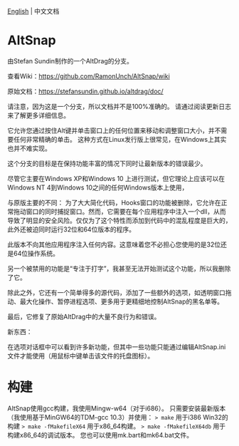 [English](./README.md) | 中文文档
# AltSnap
由Stefan Sundin制作的一个AltDrag的分支。

查看Wiki：https://github.com/RamonUnch/AltSnap/wiki

原始文档：https://stefansundin.github.io/altdrag/doc/

请注意，因为这是一个分支，所以文档并不是100%准确的。
请通过阅读更新日志来了解更多详细信息。

它允许您通过按住Alt键并单击窗口上的任何位置来移动和调整窗口大小，并不需要任何非常精确的单击。
这种方式在Linux发行版上很常见，在Windows上其实也并不难实现。

这个分支的目标是在保持功能丰富的情况下同时让最新版本的错误最少。

尽管它主要在Windows XP和Windows 10 上进行测试，但它理论上应该可以在Windows NT 4到Windows 10之间的任何Windows版本上使用，

与原版主要的不同：
为了大大简化代码，Hooks窗口的功能被删除，它允许在正常拖动窗口的同时捕捉窗口。然而，它需要在每个应用程序中注入一个dll，从而导致了明显的安全风险。仅仅为了这个特性而添加到代码中的混乱程度是巨大的，此外还被迫同时运行32位和64位版本的程序。

此版本不向其他应用程序注入任何内容。这意味着您不必担心您使用的是32位还是64位操作系统。

另一个被禁用的功能是“专注于打字”，我甚至无法开始测试这个功能，所以我删除了它。

除此之外，它还有一个简单得多的源代码，添加了一些额外的选项，如透明窗口拖动、最大化操作、暂停进程选项、更多用于更精细地控制AltSnap的黑名单等。

最后，它修复了原始AltDrag中的大量不良行为和错误。

新东西：

在选项对话框中可以看到许多新功能，但其中一些功能只能通过编辑AltSnap.ini文件才能使用（用鼠标中键单击该文件的托盘图标）。

# 构建
AltSnap使用gcc构建，我使用Mingw-w64（对于i686）。
只需要安装最新版本（我使用基于MinGW64的TDM-gcc 10.3）并使用：
`> make` 用于i386 Win32的构建
`> make -fMakefileX64` 用于x86_64构建。
`> make -fMakefileX64db` 用于构建x86_64的调试版本。
您也可以使用mk.bart和mk64.bat文件。
